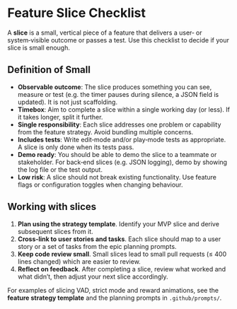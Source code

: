 # Feature Slice Checklist

A **slice** is a small, vertical piece of a feature that delivers a user‑ or
system‑visible outcome or passes a test.  Use this checklist to decide if
your slice is small enough.

## Definition of Small

* **Observable outcome**: The slice produces something you can see,
  measure or test (e.g. the timer pauses during silence, a JSON field is
  updated).  It is not just scaffolding.
* **Timebox**: Aim to complete a slice within a single working day (or
  less).  If it takes longer, split it further.
* **Single responsibility**: Each slice addresses one problem or capability
  from the feature strategy.  Avoid bundling multiple concerns.
* **Includes tests**: Write edit‑mode and/or play‑mode tests as
  appropriate.  A slice is only done when its tests pass.
* **Demo ready**: You should be able to demo the slice to a teammate or
  stakeholder.  For back‑end slices (e.g. JSON logging), demo by showing
  the log file or the test output.
* **Low risk**: A slice should not break existing functionality.  Use
  feature flags or configuration toggles when changing behaviour.

## Working with slices

1. **Plan using the strategy template**.  Identify your MVP slice and
   derive subsequent slices from it.
2. **Cross‑link to user stories and tasks**.  Each slice should map to a
   user story or a set of tasks from the epic planning prompts.
3. **Keep code review small**.  Small slices lead to small pull
   requests (≤ 400 lines changed) which are easier to review.
4. **Reflect on feedback**.  After completing a slice, review what
   worked and what didn’t, then adjust your next slice accordingly.

For examples of slicing VAD, strict mode and reward animations, see the
**feature strategy template** and the planning prompts in `.github/prompts/`.
